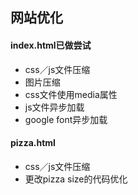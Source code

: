 ## 网站优化

#### index.html已做尝试
* css／js文件压缩
* 图片压缩
* css文件使用media属性
* js文件异步加载
* google font异步加载

#### pizza.html
* css／js文件压缩
* 更改pizza size的代码优化
